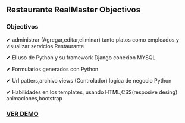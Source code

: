   <h2> Restaurante RealMaster Objectivos</h2>
<div>
<h3>Objectivos</h3>
        <p> ✔ administrar (Agregar,editar,eliminar) tanto platos como empleados y visualizar servicios Restaurante</p> 
        <p> ✔ El uso de Python y su framework Django conexion MYSQL</p>
        <p> ✔ Formularios generados con Python</p>
        <p> ✔ Url patters,archivo views (Controlador) logica de negocio Python</p>
        <p> ✔ Habilidades en los templates, usando HTML,CSS(resposive desing) animaciones,bootstrap</p>       
</div>

### [VER DEMO](https://firebasestorage.googleapis.com/v0/b/imagenes-1ccc1.appspot.com/o/media%2FV%C3%ADdeo%20sin%20t%C3%ADtulo%20%E2%80%90%20Hecho%20con%20Clipchamp.mp4?alt=media&token=55105de5-24ab-4631-a94d-00b7a192a45b)


